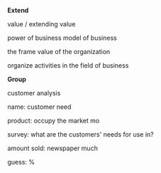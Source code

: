 __Extend__
 
 value / extending value 
  
 power of business model of business
 
 the frame value of the organization
 
 organize activities in the field of business
 
__Group__
 
 customer analysis
 
  name: customer need
  
  product: occupy the market mo
  
  survey: what are the customers' needs for use in?
  
  amount sold: newspaper much
  
  guess: %
